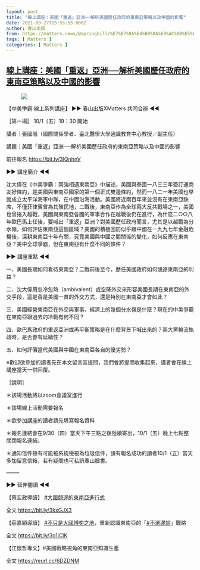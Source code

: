 ```yaml
---
layout: post
title: "線上講座：美國「重返」亞洲──解析美國歷任政府的東南亞策略以及中國的影響"
date: 2021-09-27T15:53:53.000Z
author: 春山出版
from: https://matters.news/@springhill/%E7%B7%9A%E4%B8%8A%E8%AC%9B%E5%BA%A7-%E7%BE%8E%E5%9C%8B-%E9%87%8D%E8%BF%94-%E4%BA%9E%E6%B4%B2-%E8%A7%A3%E6%9E%90%E7%BE%8E%E5%9C%8B%E6%AD%B7%E4%BB%BB%E6%94%BF%E5%BA%9C%E7%9A%84%E6%9D%B1%E5%8D%97%E4%BA%9E%E7%AD%96%E7%95%A5%E4%BB%A5%E5%8F%8A%E4%B8%AD%E5%9C%8B%E7%9A%84%E5%BD%B1%E9%9F%BF-bafyreiacwcuaz6ordnxlgfd5kzqvjuty4owg45yjsozm3lrcqxmi2oozdq
tags: [ Matters ]
categories: [ Matters ]
---
```

<!--1632758033000-->
[線上講座：美國「重返」亞洲──解析美國歷任政府的東南亞策略以及中國的影響](https://matters.news/@springhill/%E7%B7%9A%E4%B8%8A%E8%AC%9B%E5%BA%A7-%E7%BE%8E%E5%9C%8B-%E9%87%8D%E8%BF%94-%E4%BA%9E%E6%B4%B2-%E8%A7%A3%E6%9E%90%E7%BE%8E%E5%9C%8B%E6%AD%B7%E4%BB%BB%E6%94%BF%E5%BA%9C%E7%9A%84%E6%9D%B1%E5%8D%97%E4%BA%9E%E7%AD%96%E7%95%A5%E4%BB%A5%E5%8F%8A%E4%B8%AD%E5%9C%8B%E7%9A%84%E5%BD%B1%E9%9F%BF-bafyreiacwcuaz6ordnxlgfd5kzqvjuty4owg45yjsozm3lrcqxmi2oozdq)
------

<div>
<figure class="image"><img src="https://assets.matters.news/embed/a3283459-a8d3-4e35-8992-0ab9aeac283a.jpeg" data-asset-id="a3283459-a8d3-4e35-8992-0ab9aeac283a" referrerpolicy="no-referrer"><figcaption><span></span></figcaption></figure><p>【中美爭霸 線上系列講座】 ►► 春山出版XMatters 共同合辦 ◄◄</p><p>〚第一場〛 10/1（五）19：30 開始</p><p>講者｜張國城（國際關係學者、臺北醫學大學通識教育中心教授／副主任）</p><p>講題｜美國「重返」亞洲──解析美國歷任政府的東南亞策略以及中國的影響</p><p>前往報名 <a href="https://bit.ly/3lQnhnV" target="_blank">https://bit.ly/3lQnhnV</a> </p><p>►► 講座簡介 ◄◄</p><p>沈大偉在《中美爭霸：兩強相遇東南亞》中描述，美國與泰國一八三三年簽訂通商友好條約，是美國與東南亞國家的第一個正式雙邊條約，然而一八二一年美國也早就成立太平洋海軍中隊，在中國沿海活動。美國將近兩百年來並沒有在東南亞缺席，不僅菲律賓曾為其殖民地，二戰後，東南亞作為全球兩大反共戰場之一，美國也曾捲入越戰，美國與東南亞各國的軍事合作在越戰後仍在進行，為什麼二○○八年歐巴馬上任後，要喊出「重返」亞洲？對美國歷任政府而言，尤其是以越戰為分水嶺，如何評估東南亞這個區域？美國的積極回防似乎跟中國在一九九七年金融危機後，深耕東南亞十年有關，究竟美國與中國之間關係的變化，如何反應在東南亞？美中全球爭霸，但在東南亞有什麼不同的條件？</p><p>►► 講座重點 ◄◄</p><p>一、美國長期如何看待東南亞？二戰前後至今，歷任美國政府如何競逐東南亞的利益？</p><p>二、沈大偉用忽冷忽熱（ambivalent）或空降外交來形容美國長期在東南亞的外交手段，這是否是美國一貫的外交方式，還是特別在東南亞才會如此？</p><p>三、美國經營東南亞在外交與軍事、經濟上的幾個分水嶺是什麼？現在的中美爭霸在東南亞跟過去的冷戰有何不同？</p><p>四、歐巴馬政府的重返亞洲或再平衡策略是在什麼背景下喊出來的？兩大黨輪流執政時，是否會有延續性？</p><p>五、如何評價當代美國與中國在東南亞各自的優劣勢？</p><p>※歡迎欲參加的讀者先在本文留言區提問，我們會將提問收集起來，講者會在線上講座當天一併回覆。</p><p> ［說明］</p><p>＊該場活動將以zoom會議室進行</p><p>＊該場線上活動需要報名</p><p>＊欲參加講座的讀者請先填寫報名資料</p><p>＊報名連結會在9/30（四）當天下午三點之後陸續寄出，10/1（五）晚上七點整關閉報名連結。</p><p>＊通知信件極有可能被系統檢視為垃圾信件，請有報名成功的讀者10/1（五）當天多加留意信箱，若有疑問也可私訊春山臉書。</p><p>——–</p><p>►► 延伸閱讀 ◄◄</p><p>【蔡宏政導讀】 <a href="https://www.facebook.com/hashtag/%E5%A4%A7%E5%9C%8B%E7%AB%B6%E9%80%90%E7%9A%84%E6%9D%B1%E5%8D%97%E4%BA%9E%E9%80%B2%E8%A1%8C%E5%BC%8F?__eep__=6" target="_blank">#大國競逐的東南亞進行式</a></p><p>全文 <a href="https://bit.ly/3kxGJX3" target="_blank">https://bit.ly/3kxGJX3</a></p><p>【莊嘉穎導讀】 <a href="https://www.facebook.com/hashtag/%E4%B8%8D%E5%8F%AA%E6%98%AF%E5%A4%A7%E5%9C%8B%E5%8D%9A%E5%A5%95%E4%B9%8B%E5%9C%B0?__eep__=6" target="_blank">#不只是大國博奕之地</a>，重新認識東南亞的「<a href="https://www.facebook.com/hashtag/%E4%B8%8D%E9%81%B8%E9%82%8A%E7%AB%99?__eep__=6" target="_blank">#不選邊站</a>」戰略</p><p>全文 <a href="https://bit.ly/3o1iClK" target="_blank">https://bit.ly/3o1iClK</a></p><p>【江懷哲專文】#美國戰略視角的東南亞知識生產 </p><p>全文 <a href="https://reurl.cc/6DZDNM" target="_blank">https://reurl.cc/6DZDNM</a></p>
</div>
